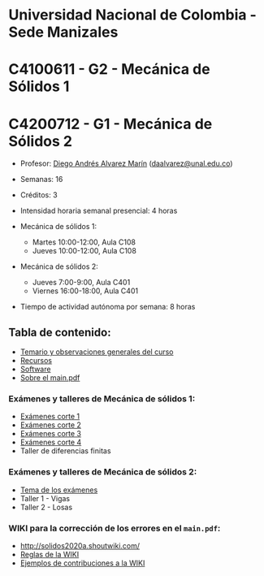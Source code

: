 # Universidad Nacional de Colombia - Sede Manizales
# C4100611 - G2 - Mecánica de Sólidos 1
# C4200712 - G1 - Mecánica de Sólidos 2

- Profesor: [Diego Andrés Alvarez Marín](https://sites.google.com/site/diegoandresalvarezmarin/alvarezCV_internet.pdf) (daalvarez@unal.edu.co)
- Semanas: 16
- Créditos: 3
- Intensidad horaria semanal presencial: 4 horas
- Mecánica de sólidos 1:
  - Martes 10:00-12:00, Aula C108
  - Jueves 10:00-12:00, Aula C108
- Mecánica de sólidos 2:
  - Jueves 7:00-9:00, Aula C401
  - Viernes 16:00-18:00, Aula C401

- Tiempo de actividad autónoma por semana: 8 horas

## Tabla de contenido:
- [Temario y observaciones generales del curso](docs/01_-_temario.md)
- [Recursos](docs/02_-_recursos.md)
- [Software](docs/03_-_software.md)
- [Sobre el main.pdf](docs/04_-_main_pdf.md)
### Exámenes y talleres de Mecánica de sólidos 1:
  * [Exámenes corte 1](docs/05a_-_Examen_1_Sol1.md)
  * [Exámenes corte 2](docs/05b_-_Examen_2_Sol1.md)
  * [Exámenes corte 3](docs/05c_-_Examen_3_Sol1.md)
  * [Exámenes corte 4](docs/05d_-_Examen_4_Sol1.md)
  * Taller de diferencias finitas

### Exámenes y talleres de Mecánica de sólidos 2:
  * [Tema de los exámenes](docs/05e_-_Examenes_Sol2.md)
  * Taller 1 - Vigas
  * Taller 2 - Losas

### WIKI para la corrección de los errores en el `main.pdf`: 
  * http://solidos2020a.shoutwiki.com/
  * [Reglas de la WIKI](docs/WIKI_Condiciones.md)
  * [Ejemplos de contribuciones a la WIKI](docs/WIKI_Ejemplos.md)  
